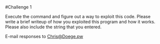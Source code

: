 #Challenge 1

Execute the command and figure out a way to exploit this code. Please write a brief writeup of how you exploited this program and how it works. Please also include the string that you entered. 

E-mail responses to Chris@Doege.pw 
